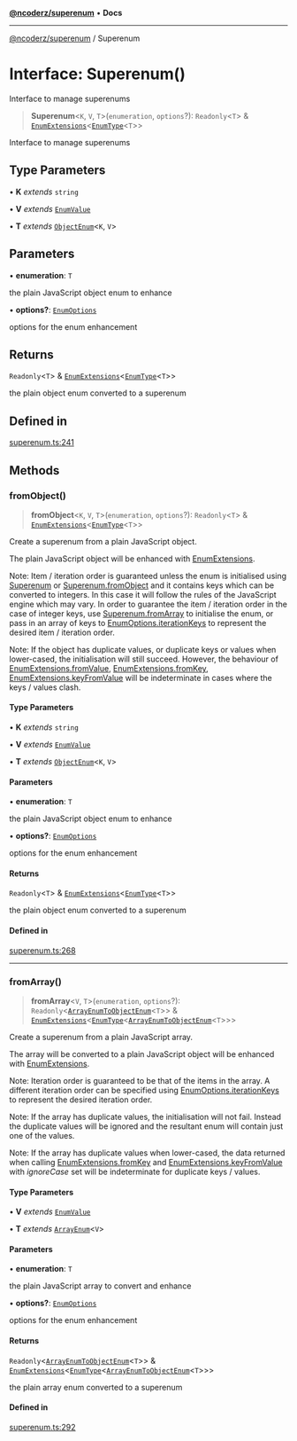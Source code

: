 [**@ncoderz/superenum**](../README.md) • **Docs**

***

[@ncoderz/superenum](../globals.md) / Superenum

# Interface: Superenum()

Interface to manage superenums

> **Superenum**\<`K`, `V`, `T`\>(`enumeration`, `options`?): `Readonly`\<`T`\> & [`EnumExtensions`](EnumExtensions.md)\<[`EnumType`](../type-aliases/EnumType.md)\<`T`\>\>

Interface to manage superenums

## Type Parameters

• **K** *extends* `string`

• **V** *extends* [`EnumValue`](../type-aliases/EnumValue.md)

• **T** *extends* [`ObjectEnum`](../type-aliases/ObjectEnum.md)\<`K`, `V`\>

## Parameters

• **enumeration**: `T`

the plain JavaScript object enum to enhance

• **options?**: [`EnumOptions`](EnumOptions.md)

options for the enum enhancement

## Returns

`Readonly`\<`T`\> & [`EnumExtensions`](EnumExtensions.md)\<[`EnumType`](../type-aliases/EnumType.md)\<`T`\>\>

the plain object enum converted to a superenum

## Defined in

[superenum.ts:241](https://github.com/ncoderz/superenum/blob/2ce698cc608b8a9eb1339af0ae362b09ca3bb157/src/superenum.ts#L241)

## Methods

### fromObject()

> **fromObject**\<`K`, `V`, `T`\>(`enumeration`, `options`?): `Readonly`\<`T`\> & [`EnumExtensions`](EnumExtensions.md)\<[`EnumType`](../type-aliases/EnumType.md)\<`T`\>\>

Create a superenum from a plain JavaScript object.

The plain JavaScript object will be enhanced with [EnumExtensions](EnumExtensions.md).

Note: Item / iteration order is guaranteed unless the enum is initialised using [Superenum](Superenum.md) or
[Superenum.fromObject](Superenum.md#fromObject) and it contains keys which can be converted to integers. In this case it will
follow the rules of the JavaScript engine which may vary. In order to guarantee the item / iteration order
in the case of integer keys, use [Superenum.fromArray](Superenum.md#fromArray) to initialise the enum, or pass in an array
of keys to [EnumOptions.iterationKeys](EnumOptions.md#iterationKeys) to represent the desired item / iteration order.

Note: If the object has duplicate values, or duplicate keys or values when lower-cased, the initialisation will
still succeed. However, the behaviour of
[EnumExtensions.fromValue](EnumExtensions.md#fromValue),
[EnumExtensions.fromKey](EnumExtensions.md#fromKey),
[EnumExtensions.keyFromValue](EnumExtensions.md#keyFromValue)
will be indeterminate in cases where the keys / values clash.

#### Type Parameters

• **K** *extends* `string`

• **V** *extends* [`EnumValue`](../type-aliases/EnumValue.md)

• **T** *extends* [`ObjectEnum`](../type-aliases/ObjectEnum.md)\<`K`, `V`\>

#### Parameters

• **enumeration**: `T`

the plain JavaScript object enum to enhance

• **options?**: [`EnumOptions`](EnumOptions.md)

options for the enum enhancement

#### Returns

`Readonly`\<`T`\> & [`EnumExtensions`](EnumExtensions.md)\<[`EnumType`](../type-aliases/EnumType.md)\<`T`\>\>

the plain object enum converted to a superenum

#### Defined in

[superenum.ts:268](https://github.com/ncoderz/superenum/blob/2ce698cc608b8a9eb1339af0ae362b09ca3bb157/src/superenum.ts#L268)

***

### fromArray()

> **fromArray**\<`V`, `T`\>(`enumeration`, `options`?): `Readonly`\<[`ArrayEnumToObjectEnum`](../type-aliases/ArrayEnumToObjectEnum.md)\<`T`\>\> & [`EnumExtensions`](EnumExtensions.md)\<[`EnumType`](../type-aliases/EnumType.md)\<[`ArrayEnumToObjectEnum`](../type-aliases/ArrayEnumToObjectEnum.md)\<`T`\>\>\>

Create a superenum from a plain JavaScript array.

The array will be converted to a plain JavaScript object will be enhanced with [EnumExtensions](EnumExtensions.md).

Note: Iteration order is guaranteed to be that of the items in the array. A different iteration order can be
specified using [EnumOptions.iterationKeys](EnumOptions.md#iterationKeys) to represent the desired iteration order.

Note: If the array has duplicate values, the initialisation will not fail. Instead the duplicate values will
be ignored and the resultant enum will contain just one of the values.

Note: If the array has duplicate values when lower-cased, the data returned when
calling [EnumExtensions.fromKey](EnumExtensions.md#fromKey) and [EnumExtensions.keyFromValue](EnumExtensions.md#keyFromValue) with
*ignoreCase* set will be indeterminate for duplicate keys / values.

#### Type Parameters

• **V** *extends* [`EnumValue`](../type-aliases/EnumValue.md)

• **T** *extends* [`ArrayEnum`](../type-aliases/ArrayEnum.md)\<`V`\>

#### Parameters

• **enumeration**: `T`

the plain JavaScript array to convert and enhance

• **options?**: [`EnumOptions`](EnumOptions.md)

options for the enum enhancement

#### Returns

`Readonly`\<[`ArrayEnumToObjectEnum`](../type-aliases/ArrayEnumToObjectEnum.md)\<`T`\>\> & [`EnumExtensions`](EnumExtensions.md)\<[`EnumType`](../type-aliases/EnumType.md)\<[`ArrayEnumToObjectEnum`](../type-aliases/ArrayEnumToObjectEnum.md)\<`T`\>\>\>

the plain array enum converted to a superenum

#### Defined in

[superenum.ts:292](https://github.com/ncoderz/superenum/blob/2ce698cc608b8a9eb1339af0ae362b09ca3bb157/src/superenum.ts#L292)
